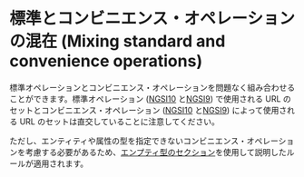 # 標準とコンビニエンス・オペレーションの混在 (Mixing standard and convenience operations)

標準オペレーションとコンビニエンス・オペレーションを問題なく組み合わせることができます。標準オペレーション ([NGSI10](walkthrough_apiv1.md#summary-of-ngsi10-standard-operations-urls) と[NGSI9](walkthrough_apiv1.md#summary-of-ngsi9-standard-operations-urls)) で使用される URL のセットとコンビニエンス・オペレーション ([NGSI10](walkthrough_apiv1.md#ummary-of-ngsi10-standard-operations-url) と[NGSI9](walkthrough_apiv1.md#summary-of-ngsi9-standard-operations-urls)) によって使用される URL のセットは直交していることに注意してください。

ただし、エンティティや属性の型を指定できないコンビニエンス・オペレーションを考慮する必要があるため、[エンプティ型のセクション](empty_types.md#using-empty-type)を使用して説明したルールが適用されます。

